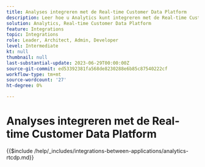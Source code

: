 ```yaml
---
title: Analyses integreren met de Real-time Customer Data Platform
description: Leer hoe u Analytics kunt integreren met de Real-time Customer Data Platform.
solution: Analytics, Real-time Customer Data Platform
feature: Integrations
topic: Integrations
role: Leader, Architect, Admin, Developer
level: Intermediate
kt: null
thumbnail: null
last-substantial-update: 2023-06-29T00:00:00Z
source-git-commit: ed53392381fa568de8230288e6b85c87540222cf
workflow-type: tm+mt
source-wordcount: '27'
ht-degree: 0%

---
```



# Analyses integreren met de Real-time Customer Data Platform

{{$include /help/_includes/integrations-between-applications/analytics-rtcdp.md}}
